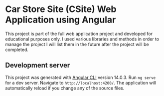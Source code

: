 # Car Store Site (CSite) Web Application using Angular

This project is part of the full web application project and developed for educational purposes only. I used various libraries and methods in order to manage the project I will list them in the future after the project will be completed.


## Development server

This project was generated with [Angular CLI](https://github.com/angular/angular-cli) version 14.0.3.
Run `ng serve` for a dev server. Navigate to `http://localhost:4200/`. The application will automatically reload if you change any of the source files.
